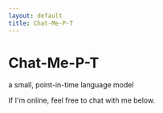 ```yaml
---
layout: default
title: Chat-Me-P-T
---
```


# Chat-Me-P-T

a small, point-in-time language model

If I'm online, feel free to chat with me below.
